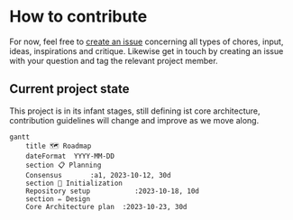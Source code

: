 # How to contribute

For now, feel free to [create an issue](https://github.com/OS2lab/os2ID/issues/new) concerning all types of chores, input, ideas, inspirations and critique.
Likewise get in touch by creating an issue with your question and tag the relevant project member.

## Current project state
This project is in its infant stages, still defining ist core architecture, contribution guidelines will change and improve as we move along.

```mermaid
gantt
    title 🗺️ Roadmap
    dateFormat  YYYY-MM-DD
    section 📋 Planning
    Consensus       :a1, 2023-10-12, 30d
    section 🚀 Initialization
    Repository setup           :2023-10-18, 10d
    section ✏️ Design
    Core Architecture plan  :2023-10-23, 30d            
```
